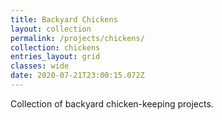 ```yaml
---
title: Backyard Chickens
layout: collection
permalink: /projects/chickens/
collection: chickens
entries_layout: grid
classes: wide
date: 2020-07-21T23:00:15.072Z
---
```

Collection of backyard chicken-keeping projects.
